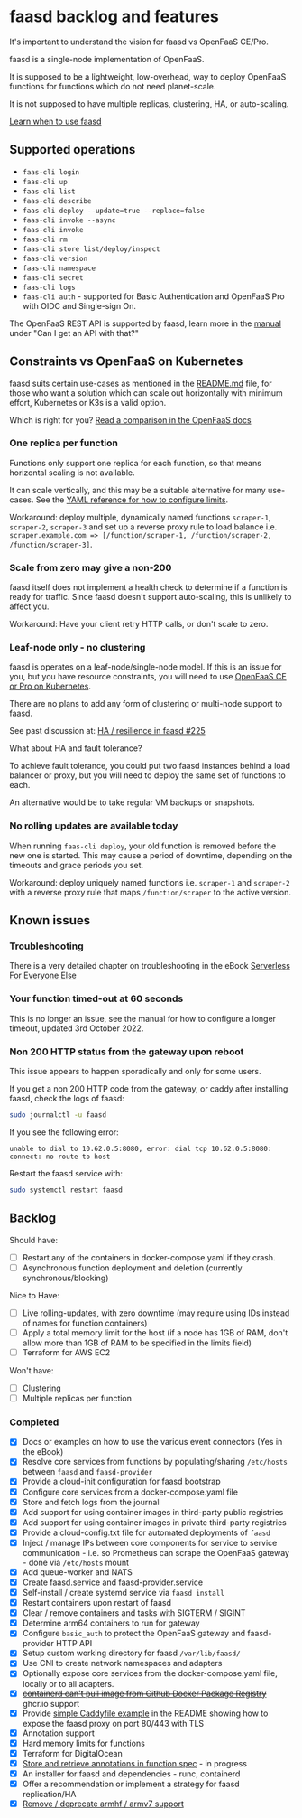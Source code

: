 # faasd backlog and features

It's important to understand the vision for faasd vs OpenFaaS CE/Pro.

faasd is a single-node implementation of OpenFaaS.

It is supposed to be a lightweight, low-overhead, way to deploy OpenFaaS functions for functions which do not need planet-scale.

It is not supposed to have multiple replicas, clustering, HA, or auto-scaling.

[Learn when to use faasd](https://docs.openfaas.com/deployment/)

## Supported operations

* `faas-cli login`
* `faas-cli up`
* `faas-cli list`
* `faas-cli describe`
* `faas-cli deploy --update=true --replace=false`
* `faas-cli invoke --async`
* `faas-cli invoke`
* `faas-cli rm`
* `faas-cli store list/deploy/inspect`
* `faas-cli version`
* `faas-cli namespace`
* `faas-cli secret`
* `faas-cli logs`
* `faas-cli auth` - supported for Basic Authentication and OpenFaaS Pro with OIDC and Single-sign On.

The OpenFaaS REST API is supported by faasd, learn more in the [manual](https://store.openfaas.com/l/serverless-for-everyone-else) under "Can I get an API with that?"

## Constraints vs OpenFaaS on Kubernetes

faasd suits certain use-cases as mentioned in the [README.md](/README.md) file, for those who want a solution which can scale out horizontally with minimum effort, Kubernetes or K3s is a valid option.

Which is right for you? [Read a comparison in the OpenFaaS docs](https://docs.openfaas.com/deployment/)

### One replica per function

Functions only support one replica for each function, so that means horizontal scaling is not available.

It can scale vertically, and this may be a suitable alternative for many use-cases. See the [YAML reference for how to configure limits](https://docs.openfaas.com/reference/yaml/).

Workaround: deploy multiple, dynamically named functions `scraper-1`, `scraper-2`, `scraper-3` and set up a reverse proxy rule to load balance i.e. `scraper.example.com => [/function/scraper-1, /function/scraper-2, /function/scraper-3]`.

### Scale from zero may give a non-200

faasd itself does not implement a health check to determine if a function is ready for traffic. Since faasd doesn't support auto-scaling, this is unlikely to affect you.

Workaround: Have your client retry HTTP calls, or don't scale to zero.

### Leaf-node only - no clustering

faasd is operates on a leaf-node/single-node model. If this is an issue for you, but you have resource constraints, you will need to use [OpenFaaS CE or Pro on Kubernetes](https://docs.openfaas.com/deployment/).

There are no plans to add any form of clustering or multi-node support to faasd.

See past discussion at: [HA / resilience in faasd #225](https://github.com/openfaas/faasd/issues/225)

What about HA and fault tolerance?

To achieve fault tolerance, you could put two faasd instances behind a load balancer or proxy, but you will need to deploy the same set of functions to each.

An alternative would be to take regular VM backups or snapshots.

### No rolling updates are available today

When running `faas-cli deploy`, your old function is removed before the new one is started. This may cause a period of downtime, depending on the timeouts and grace periods you set.

Workaround: deploy uniquely named functions i.e. `scraper-1` and `scraper-2` with a reverse proxy rule that maps `/function/scraper` to the active version.

## Known issues

### Troubleshooting

There is a very detailed chapter on troubleshooting in the eBook [Serverless For Everyone Else](https://store.openfaas.com/l/serverless-for-everyone-else)

### Your function timed-out at 60 seconds

This is no longer an issue, see the manual for how to configure a longer timeout, updated 3rd October 2022.

### Non 200 HTTP status from the gateway upon reboot

This issue appears to happen sporadically and only for some users.

If you get a non 200 HTTP code from the gateway, or caddy after installing faasd, check the logs of faasd:

```bash
sudo journalctl -u faasd
```

If you see the following error:

```
unable to dial to 10.62.0.5:8080, error: dial tcp 10.62.0.5:8080: connect: no route to host
```

Restart the faasd service with:

```bash
sudo systemctl restart faasd
```

## Backlog

Should have:

* [ ] Restart any of the containers in docker-compose.yaml if they crash.
* [ ] Asynchronous function deployment and deletion (currently synchronous/blocking)

Nice to Have:

* [ ] Live rolling-updates, with zero downtime (may require using IDs instead of names for function containers)
* [ ] Apply a total memory limit for the host (if a node has 1GB of RAM, don't allow more than 1GB of RAM to be specified in the limits field)
* [ ] Terraform for AWS EC2

Won't have:

* [ ] Clustering
* [ ] Multiple replicas per function

### Completed

* [x] Docs or examples on how to use the various event connectors (Yes in the eBook)
* [x] Resolve core services from functions by populating/sharing `/etc/hosts` between `faasd` and `faasd-provider`
* [x] Provide a cloud-init configuration for faasd bootstrap
* [x] Configure core services from a docker-compose.yaml file
* [x] Store and fetch logs from the journal
* [x] Add support for using container images in third-party public registries
* [x] Add support for using container images in private third-party registries
* [x] Provide a cloud-config.txt file for automated deployments of `faasd`
* [x] Inject / manage IPs between core components for service to service communication - i.e. so Prometheus can scrape the OpenFaaS gateway - done via `/etc/hosts` mount
* [x] Add queue-worker and NATS
* [x] Create faasd.service and faasd-provider.service
* [x] Self-install / create systemd service via `faasd install`
* [x] Restart containers upon restart of faasd
* [x] Clear / remove containers and tasks with SIGTERM / SIGINT
* [x] Determine arm64 containers to run for gateway
* [x] Configure `basic_auth` to protect the OpenFaaS gateway and faasd-provider HTTP API
* [x] Setup custom working directory for faasd `/var/lib/faasd/`
* [x] Use CNI to create network namespaces and adapters
* [x] Optionally expose core services from the docker-compose.yaml file, locally or to all adapters.
* [x] ~~[containerd can't pull image from Github Docker Package Registry](https://github.com/containerd/containerd/issues/3291)~~ ghcr.io support
* [x] Provide [simple Caddyfile example](https://blog.alexellis.io/https-inlets-local-endpoints/) in the README showing how to expose the faasd proxy on port 80/443 with TLS
* [x] Annotation support
* [x] Hard memory limits for functions
* [x] Terraform for DigitalOcean
* [x] [Store and retrieve annotations in function spec](https://github.com/openfaas/faasd/pull/86) - in progress
* [x] An installer for faasd and dependencies - runc, containerd
* [x] Offer a recommendation or implement a strategy for faasd replication/HA
* [x] [Remove / deprecate armhf / armv7 support](https://github.com/openfaas/faasd/issues/364)
